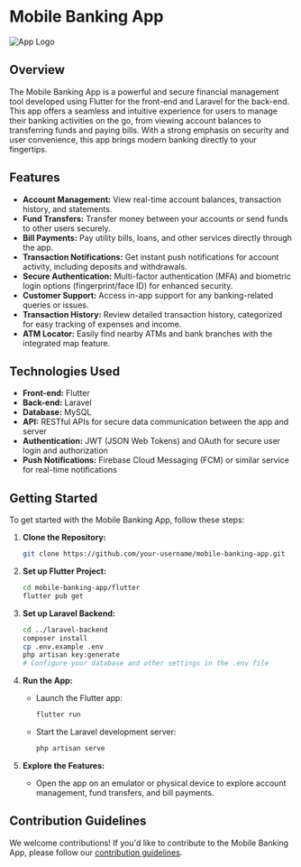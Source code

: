 # Mobile Banking App

![App Logo](link_to_logo)

## Overview

The Mobile Banking App is a powerful and secure financial management tool developed using Flutter for the front-end and Laravel for the back-end. This app offers a seamless and intuitive experience for users to manage their banking activities on the go, from viewing account balances to transferring funds and paying bills. With a strong emphasis on security and user convenience, this app brings modern banking directly to your fingertips.

## Features

- **Account Management:** View real-time account balances, transaction history, and statements.
- **Fund Transfers:** Transfer money between your accounts or send funds to other users securely.
- **Bill Payments:** Pay utility bills, loans, and other services directly through the app.
- **Transaction Notifications:** Get instant push notifications for account activity, including deposits and withdrawals.
- **Secure Authentication:** Multi-factor authentication (MFA) and biometric login options (fingerprint/face ID) for enhanced security.
- **Customer Support:** Access in-app support for any banking-related queries or issues.
- **Transaction History:** Review detailed transaction history, categorized for easy tracking of expenses and income.
- **ATM Locator:** Easily find nearby ATMs and bank branches with the integrated map feature.

## Technologies Used

- **Front-end:** Flutter
- **Back-end:** Laravel
- **Database:** MySQL
- **API:** RESTful APIs for secure data communication between the app and server
- **Authentication:** JWT (JSON Web Tokens) and OAuth for secure user login and authorization
- **Push Notifications:** Firebase Cloud Messaging (FCM) or similar service for real-time notifications

## Getting Started

To get started with the Mobile Banking App, follow these steps:

1. **Clone the Repository:**
   ```bash
   git clone https://github.com/your-username/mobile-banking-app.git
   ```

2. **Set up Flutter Project:**
   ```bash
   cd mobile-banking-app/flutter
   flutter pub get
   ```

3. **Set up Laravel Backend:**
   ```bash
   cd ../laravel-backend
   composer install
   cp .env.example .env
   php artisan key:generate
   # Configure your database and other settings in the .env file
   ```

4. **Run the App:**
   - Launch the Flutter app:
     ```bash
     flutter run
     ```
   - Start the Laravel development server:
     ```bash
     php artisan serve
     ```

5. **Explore the Features:**
   - Open the app on an emulator or physical device to explore account management, fund transfers, and bill payments.

## Contribution Guidelines

We welcome contributions! If you'd like to contribute to the Mobile Banking App, please follow our [contribution guidelines](link_to_contributing_guidelines).

<!-- ## License

This Mobile Banking App is open-source and available under the [MIT License](link_to_license). -->
